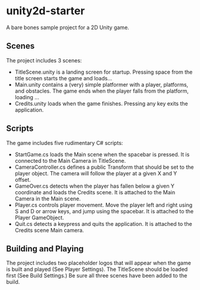 # unity2d-starter

A bare bones sample project for a 2D Unity game.

## Scenes

The project includes 3 scenes:
- TitleScene.unity is a landing screen for startup. Pressing space from the title screen starts the game and loads... 
- Main.unity contains a (very) simple platformer with a player, platforms, and obstacles. The game ends when the player falls from the platform, loading ...
- Credits.unity loads when the game finishes. Pressing any key exits the application.

## Scripts

The game includes five rudimentary C# scripts:
- StartGame.cs loads the Main scene when the spacebar is pressed. It is connected to the Main Camera in TitleScene.
- CameraController.cs defines a public Transform that should be set to the player object. The camera will follow the player at a given X and Y offset.
- GameOver.cs detects when the player has fallen below a given Y coordinate and loads the Credits scene. It is attached to the Main Camera in the Main scene.
- Player.cs controls player movement. Move the player left and right using S and D or arrow keys, and jump using the spacebar. It is attached to the Player GameObject.
- Quit.cs detects a keypress and quits the application. It is attached to the Credits scene Main camera.

## Building and Playing

The project includes two placeholder logos that will appear when the game is built and played (See Player Settings). The TitleScene should be loaded first (See Build Settings.) Be sure all three scenes have been added to the build.
